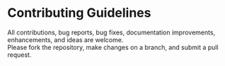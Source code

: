 # Contributing Guidelines

All contributions, bug reports, bug fixes, documentation improvements, enhancements, and ideas are welcome.  
Please fork the repository, make changes on a branch, and submit a pull request.
